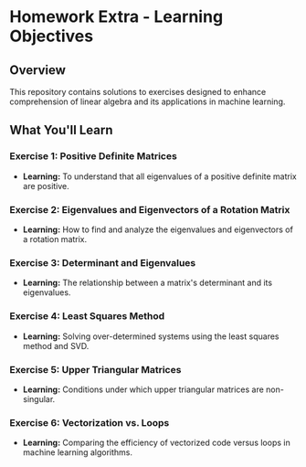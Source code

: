# Homework Extra - Learning Objectives

## Overview

This repository contains solutions to exercises designed to enhance comprehension of linear algebra and its applications in machine learning.

## What You'll Learn

### Exercise 1: Positive Definite Matrices
- **Learning:** To understand that all eigenvalues of a positive definite matrix are positive.

### Exercise 2: Eigenvalues and Eigenvectors of a Rotation Matrix
- **Learning:** How to find and analyze the eigenvalues and eigenvectors of a rotation matrix.

### Exercise 3: Determinant and Eigenvalues
- **Learning:** The relationship between a matrix's determinant and its eigenvalues.

### Exercise 4: Least Squares Method
- **Learning:** Solving over-determined systems using the least squares method and SVD.

### Exercise 5: Upper Triangular Matrices
- **Learning:** Conditions under which upper triangular matrices are non-singular.

### Exercise 6: Vectorization vs. Loops
- **Learning:** Comparing the efficiency of vectorized code versus loops in machine learning algorithms.

